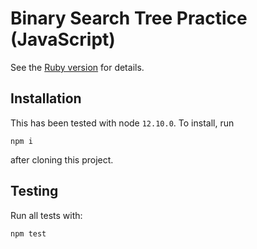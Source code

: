 # Binary Search Tree Practice (JavaScript)
See the [Ruby version](https://github.com/AdaGold/tree-practice) for details.

## Installation
This has been tested with node `12.10.0`. To install, run

```
npm i
```

after cloning this project.

## Testing
Run all tests with:

```
npm test
```
